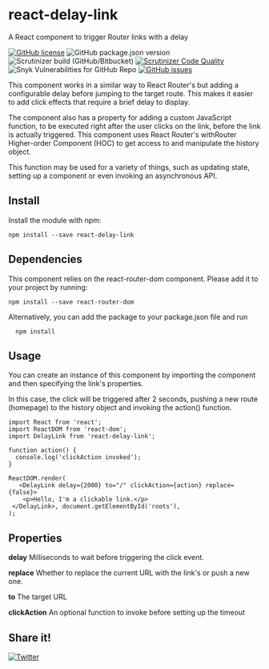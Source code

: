 # react-delay-link
A React component to trigger Router links with a delay

[![GitHub license](https://img.shields.io/github/license/imelgrat/react-delay-link?color=blue)](https://github.com/imelgrat/react-delay-link/blob/master/LICENSE.txt) ![GitHub package.json version](https://img.shields.io/github/package-json/v/imelgrat/react-delay-link) ![Scrutinizer build (GitHub/Bitbucket)](https://img.shields.io/scrutinizer/build/g/imelgrat/react-delay-link/master) [![Scrutinizer Code Quality](https://scrutinizer-ci.com/g/imelgrat/react-delay-link/badges/quality-score.png?b=master)](https://scrutinizer-ci.com/g/imelgrat/react-delay-link/?branch=master) ![Snyk Vulnerabilities for GitHub Repo](https://img.shields.io/snyk/vulnerabilities/github/imelgrat/react-delay-link)  [![GitHub issues](https://img.shields.io/github/issues/imelgrat/react-delay-link)](https://github.com/imelgrat/react-delay-link/issues)

This component works in a similar way to React Router's <Link> but adding a configurable delay before jumping to the target route. This makes it easier to add click effects that require a brief delay to display.

The component also has a property for adding a custom JavaScript function, to be executed right after the user clicks on the link, before the link is actually triggered. This component uses React Router's withRouter Higher-order Component (HOC) to get access to and manipulate the history object.

This function may be used for a variety of things, such as updating state, setting up a component or even invoking an asynchronous API.

## Install
Install the module with npm:
```
npm install --save react-delay-link
```
## Dependencies
This component relies on the react-router-dom component. Please add it to your project by running:
 ```
 npm install --save react-router-dom
  ```
  Alternatively, you can add the package to your package.json file and run 
```
  npm install
```
## Usage
You can create an instance of this component by importing the component and then specifying the link's properties. 

In this case, the click will be triggered after 2 seconds, pushing a new route (homepage) to the history object and invoking the action() function.

```
import React from 'react';
import ReactDOM from 'react-dom';
import DelayLink from 'react-delay-link';

function action() {
  console.log('clickAction invoked');
}

ReactDOM.render(
   <DelayLink delay={2000} to="/" clickAction={action} replace={false}>
    <p>Hello, I'm a clickable link.</p>
 </DelayLink>, document.getElementById('roots'),
);
```

 ## Properties

__delay__
Milliseconds to wait before triggering the click event.

__replace__
Whether to replace the current URL with the link's or push a new one.

__to__
The target URL

__clickAction__
An optional function to invoke before setting up the timeout

## Share it!
[![Twitter](https://img.shields.io/twitter/url/https/github.com/imelgrat/react-delay-link)](https://twitter.com/intent/tweet?text=A%20React%20component%20to%20trigger%20Router%20links%20with%20a%20delay&hashtags=react,react-router,react-component&url=https%3A%2F%2Fgithub.com%2Fimelgrat%2Freact-delay-link)
